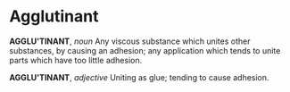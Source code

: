 # Agglutinant

**AGGLU'TINANT**, _noun_ Any viscous substance which unites other substances, by causing an adhesion; any application which tends to unite parts which have too little adhesion.

**AGGLU'TINANT**, _adjective_ Uniting as glue; tending to cause adhesion.